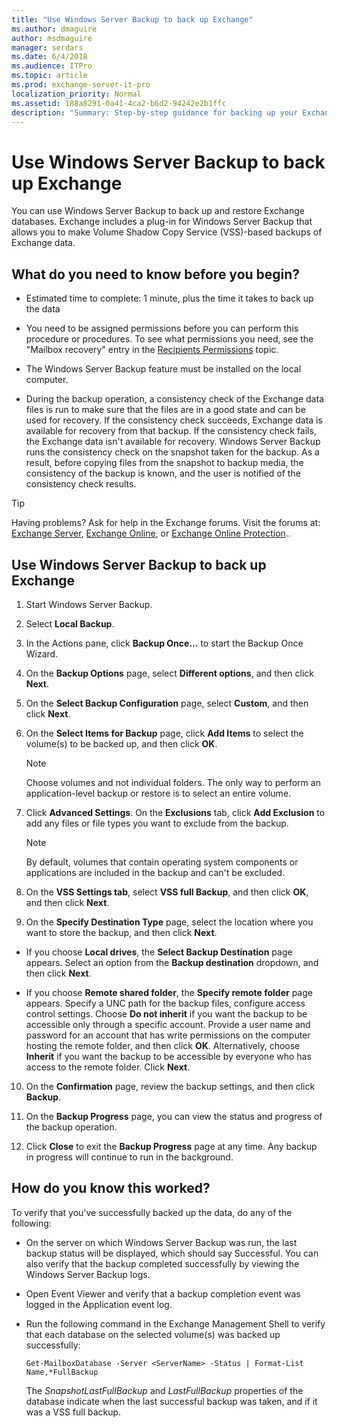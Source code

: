 ```yaml
---
title: "Use Windows Server Backup to back up Exchange"
ms.author: dmaguire
author: msdmaguire
manager: serdars
ms.date: 6/4/2018
ms.audience: ITPro
ms.topic: article
ms.prod: exchange-server-it-pro
localization_priority: Normal
ms.assetid: 188a8291-0a41-4ca2-b6d2-94242e2b1ffc
description: "Summary: Step-by-step guidance for backing up your Exchange Server 2016 and Exchange Server 2019 Sdata."
---
```


# Use Windows Server Backup to back up Exchange

You can use Windows Server Backup to back up and restore Exchange databases. Exchange includes a plug-in for Windows Server Backup that allows you to make Volume Shadow Copy Service (VSS)-based backups of Exchange data.
  
## What do you need to know before you begin?

- Estimated time to complete: 1 minute, plus the time it takes to back up the data
    
- You need to be assigned permissions before you can perform this procedure or procedures. To see what permissions you need, see the "Mailbox recovery" entry in the [Recipients Permissions](../../permissions/feature-permissions/recipient-permissions.md) topic.
    
- The Windows Server Backup feature must be installed on the local computer.
    
- During the backup operation, a consistency check of the Exchange data files is run to make sure that the files are in a good state and can be used for recovery. If the consistency check succeeds, Exchange data is available for recovery from that backup. If the consistency check fails, the Exchange data isn't available for recovery. Windows Server Backup runs the consistency check on the snapshot taken for the backup. As a result, before copying files from the snapshot to backup media, the consistency of the backup is known, and the user is notified of the consistency check results.
    
> [!TIP]
> Having problems? Ask for help in the Exchange forums. Visit the forums at: [Exchange Server](https://go.microsoft.com/fwlink/p/?linkId=60612), [Exchange Online](https://go.microsoft.com/fwlink/p/?linkId=267542), or [Exchange Online Protection](https://go.microsoft.com/fwlink/p/?linkId=285351)..
  
## Use Windows Server Backup to back up Exchange

1. Start Windows Server Backup.
    
2. Select **Local Backup**.
    
3. In the Actions pane, click **Backup Once…** to start the Backup Once Wizard.
    
4. On the **Backup Options** page, select **Different options**, and then click **Next**.
    
5. On the **Select Backup Configuration** page, select **Custom**, and then click **Next**.
    
6. On the **Select Items for Backup** page, click **Add Items** to select the volume(s) to be backed up, and then click **OK**.
    
    > [!NOTE]
    > Choose volumes and not individual folders. The only way to perform an application-level backup or restore is to select an entire volume.
  
7. Click **Advanced Settings**. On the **Exclusions** tab, click **Add Exclusion** to add any files or file types you want to exclude from the backup.
    
    > [!NOTE]
    > By default, volumes that contain operating system components or applications are included in the backup and can't be excluded.
  
8. On the **VSS Settings tab**, select **VSS full Backup**, and then click **OK**, and then click **Next**.
    
9. On the **Specify Destination Type** page, select the location where you want to store the backup, and then click **Next**.
    
  - If you choose **Local drives**, the **Select Backup Destination** page appears. Select an option from the **Backup destination** dropdown, and then click **Next**.
    
  - If you choose **Remote shared folder**, the **Specify remote folder** page appears. Specify a UNC path for the backup files, configure access control settings. Choose **Do not inherit** if you want the backup to be accessible only through a specific account. Provide a user name and password for an account that has write permissions on the computer hosting the remote folder, and then click **OK**. Alternatively, choose **Inherit** if you want the backup to be accessible by everyone who has access to the remote folder. Click **Next**.
    
10. On the **Confirmation** page, review the backup settings, and then click **Backup**.
    
11. On the **Backup Progress** page, you can view the status and progress of the backup operation.
    
12. Click **Close** to exit the **Backup Progress** page at any time. Any backup in progress will continue to run in the background.
    
## How do you know this worked?

To verify that you've successfully backed up the data, do any of the following:
  
- On the server on which Windows Server Backup was run, the last backup status will be displayed, which should say Successful. You can also verify that the backup completed successfully by viewing the Windows Server Backup logs.
    
- Open Event Viewer and verify that a backup completion event was logged in the Application event log.
    
- Run the following command in the Exchange Management Shell to verify that each database on the selected volume(s) was backed up successfully:
    
  ```
  Get-MailboxDatabase -Server <ServerName> -Status | Format-List Name,*FullBackup
  ```

    The _SnapshotLastFullBackup_ and _LastFullBackup_ properties of the database indicate when the last successful backup was taken, and if it was a VSS full backup.
    

